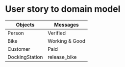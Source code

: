 # User story to domain model

| Objects | Messages            |
| ------- | ---------           |
| Person  | Verified            | 
| Bike    | Working & Good      |
| Customer| Paid                |
| DockingStation| release_bike  |